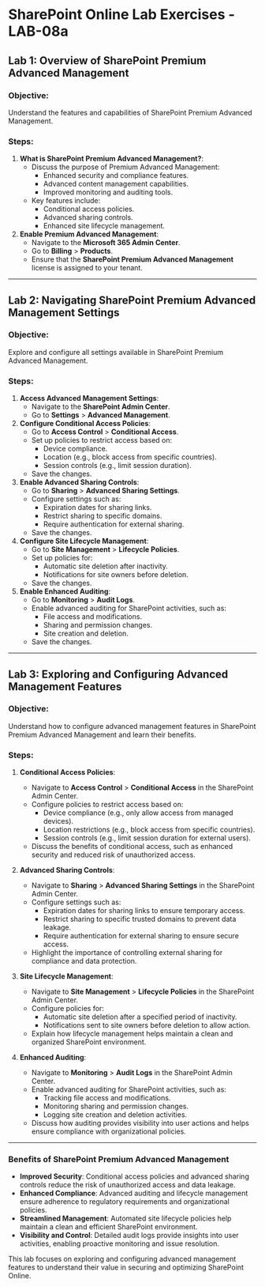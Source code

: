 # SharePoint Online Lab Exercises - LAB-08a

## Lab 1: Overview of SharePoint Premium Advanced Management
### Objective:
Understand the features and capabilities of SharePoint Premium Advanced Management.

### Steps:
1. **What is SharePoint Premium Advanced Management?**:
   - Discuss the purpose of Premium Advanced Management:
     - Enhanced security and compliance features.
     - Advanced content management capabilities.
     - Improved monitoring and auditing tools.
   - Key features include:
     - Conditional access policies.
     - Advanced sharing controls.
     - Enhanced site lifecycle management.
2. **Enable Premium Advanced Management**:
   - Navigate to the **Microsoft 365 Admin Center**.
   - Go to **Billing** > **Products**.
   - Ensure that the **SharePoint Premium Advanced Management** license is assigned to your tenant.

---

## Lab 2: Navigating SharePoint Premium Advanced Management Settings
### Objective:
Explore and configure all settings available in SharePoint Premium Advanced Management.

### Steps:
1. **Access Advanced Management Settings**:
   - Navigate to the **SharePoint Admin Center**.
   - Go to **Settings** > **Advanced Management**.
2. **Configure Conditional Access Policies**:
   - Go to **Access Control** > **Conditional Access**.
   - Set up policies to restrict access based on:
     - Device compliance.
     - Location (e.g., block access from specific countries).
     - Session controls (e.g., limit session duration).
   - Save the changes.
3. **Enable Advanced Sharing Controls**:
   - Go to **Sharing** > **Advanced Sharing Settings**.
   - Configure settings such as:
     - Expiration dates for sharing links.
     - Restrict sharing to specific domains.
     - Require authentication for external sharing.
   - Save the changes.
4. **Configure Site Lifecycle Management**:
   - Go to **Site Management** > **Lifecycle Policies**.
   - Set up policies for:
     - Automatic site deletion after inactivity.
     - Notifications for site owners before deletion.
   - Save the changes.
5. **Enable Enhanced Auditing**:
   - Go to **Monitoring** > **Audit Logs**.
   - Enable advanced auditing for SharePoint activities, such as:
     - File access and modifications.
     - Sharing and permission changes.
     - Site creation and deletion.
   - Save the changes.

---

## Lab 3: Exploring and Configuring Advanced Management Features
### Objective:
Understand how to configure advanced management features in SharePoint Premium Advanced Management and learn their benefits.

### Steps:
1. **Conditional Access Policies**:
   - Navigate to **Access Control** > **Conditional Access** in the SharePoint Admin Center.
   - Configure policies to restrict access based on:
     - Device compliance (e.g., only allow access from managed devices).
     - Location restrictions (e.g., block access from specific countries).
     - Session controls (e.g., limit session duration for external users).
   - Discuss the benefits of conditional access, such as enhanced security and reduced risk of unauthorized access.

2. **Advanced Sharing Controls**:
   - Navigate to **Sharing** > **Advanced Sharing Settings** in the SharePoint Admin Center.
   - Configure settings such as:
     - Expiration dates for sharing links to ensure temporary access.
     - Restrict sharing to specific trusted domains to prevent data leakage.
     - Require authentication for external sharing to ensure secure access.
   - Highlight the importance of controlling external sharing for compliance and data protection.

3. **Site Lifecycle Management**:
   - Navigate to **Site Management** > **Lifecycle Policies** in the SharePoint Admin Center.
   - Configure policies for:
     - Automatic site deletion after a specified period of inactivity.
     - Notifications sent to site owners before deletion to allow action.
   - Explain how lifecycle management helps maintain a clean and organized SharePoint environment.

4. **Enhanced Auditing**:
   - Navigate to **Monitoring** > **Audit Logs** in the SharePoint Admin Center.
   - Enable advanced auditing for SharePoint activities, such as:
     - Tracking file access and modifications.
     - Monitoring sharing and permission changes.
     - Logging site creation and deletion activities.
   - Discuss how auditing provides visibility into user actions and helps ensure compliance with organizational policies.

---

### Benefits of SharePoint Premium Advanced Management
- **Improved Security**: Conditional access policies and advanced sharing controls reduce the risk of unauthorized access and data leakage.
- **Enhanced Compliance**: Advanced auditing and lifecycle management ensure adherence to regulatory requirements and organizational policies.
- **Streamlined Management**: Automated site lifecycle policies help maintain a clean and efficient SharePoint environment.
- **Visibility and Control**: Detailed audit logs provide insights into user activities, enabling proactive monitoring and issue resolution.

This lab focuses on exploring and configuring advanced management features to understand their value in securing and optimizing SharePoint Online.